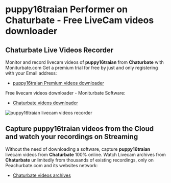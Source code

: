 # puppy16traian Performer on Chaturbate - Free LiveCam videos downloader

## Chaturbate Live Videos Recorder

Monitor and record livecam videos of **puppy16traian** from **Chaturbate** with Moniturbate.com
Get a premium trial for free by just and only registering with your Email address:
* [puppy16traian Premium videos downloader](https://moniturbate.com/request-demo-licence-key.html)

Free livecam videos downloader - Moniturbate Software:
* [Chaturbate videos downloader](https://moniturbate.com/moniturbate-download-software.html)

![puppy16traian livecam videos recorder](https://peachurnet.com/templates/moniturbate-software.png)


## Capture puppy16traian videos from the Cloud and watch your recordings on Streaming

Without the need of downloading a software, capture **puppy16traian** livecam videos from **Chaturbate** 100% online.
Watch Livecam archives from **Chaturbate** unlimitedly from thousands of existing recordings, only on Peachurbate.com and its websites network:
* [Chaturbate videos archives](https://peachurnet.com/)